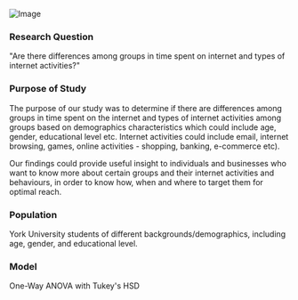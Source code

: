 ![Image](https://upload.wikimedia.org/wikipedia/commons/thumb/8/87/Logo_York_University.svg/640px-Logo_York_University.svg.png)


### Research Question

"Are there differences among groups in time spent on internet and types of internet activities?"

### Purpose of Study  

The purpose of our study was to determine if there are differences among groups in time spent on the internet and types of internet activities among groups based on demographics characteristics which could include age, gender, educational level etc. Internet activities could include email, internet browsing, games, online activities - shopping, banking, e-commerce etc).  

Our findings could provide useful insight to individuals and businesses who want to know more about certain groups and their internet activities and behaviours, in order to know how, when and where to target them for optimal reach.  

### Population

York University students of different backgrounds/demographics, including age, gender, and educational level. 

### Model

One-Way ANOVA with Tukey's HSD


